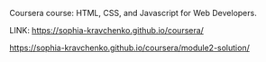Coursera course: HTML, CSS, and Javascript for Web Developers.

LINK: https://sophia-kravchenko.github.io/coursera/

https://sophia-kravchenko.github.io/coursera/module2-solution/
